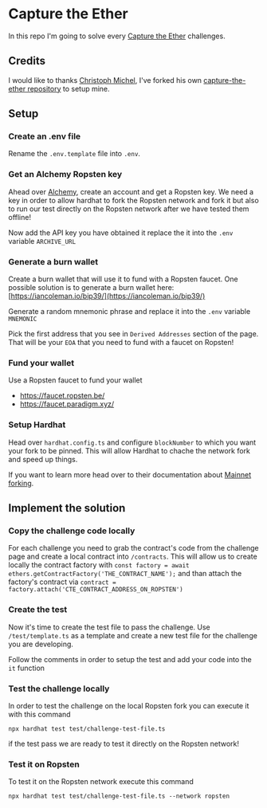 # Capture the Ether

In this repo I'm going to solve every [Capture the Ether](https://capturetheether.com/) challenges.

## Credits

I would like to thanks [Christoph Michel](https://cmichel.io/), I've forked his own [capture-the-ether repository](https://github.com/MrToph/capture-the-ether) to setup mine.

## Setup

### Create an .env file

Rename the `.env.template` file into `.env`.

### Get an Alchemy Ropsten key

Ahead over [Alchemy](https://www.alchemy.com/), create an account and get a Ropsten key. We need a key in order to allow hardhat to fork the Ropsten network and fork it but also to run our test directly on the Ropsten network after we have tested them offline!

Now add the API key you have obtained it replace the it into the `.env` variable `ARCHIVE_URL`

### Generate a burn wallet

Create a burn wallet that will use it to fund with a Ropsten faucet.
One possible solution is to generate a burn wallet here: [https://iancoleman.io/bip39/](https://iancoleman.io/bip39/)

Generate a random mnemonic phrase and replace it into the `.env` variable `MNEMONIC`

Pick the first address that you see in `Derived Addresses` section of the page. That will be your `EOA` that you need to fund with a faucet on Ropsten!

### Fund your wallet

Use a Ropsten faucet to fund your wallet

- https://faucet.ropsten.be/
- https://faucet.paradigm.xyz/

### Setup Hardhat

Head over `hardhat.config.ts` and configure `blockNumber` to which you want your fork to be pinned. This will allow Hardhat to chache the network fork and speed up things.

If you want to learn more head over to their documentation about [Mainnet forking](https://hardhat.org/hardhat-network/guides/mainnet-forking.html#mainnet-forking).

## Implement the solution

### Copy the challenge code locally

For each challenge you need to grab the contract's code from the challenge page and create a local contract into `/contracts`. This will allow us to create locally the contract factory with `const factory = await ethers.getContractFactory('THE_CONTRACT_NAME');` and than attach the factory's contract via `contract = factory.attach('CTE_CONTRACT_ADDRESS_ON_ROPSTEN')`

### Create the test

Now it's time to create the test file to pass the challenge. Use `/test/template.ts` as a template and create a new test file for the challenge you are developing.

Follow the comments in order to setup the test and add your code into the `it` function

### Test the challenge locally

In order to test the challenge on the local Ropsten fork you can execute it with this command

`npx hardhat test test/challenge-test-file.ts`

if the test pass we are ready to test it directly on the Ropsten network!

### Test it on Ropsten

To test it on the Ropsten network execute this command

`npx hardhat test test/challenge-test-file.ts --network ropsten`
